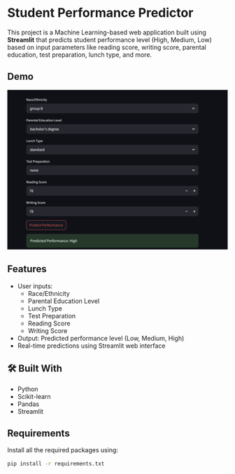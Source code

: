 #  Student Performance Predictor

This project is a Machine Learning-based web application built using **Streamlit** that predicts student performance level (High, Medium, Low) based on input parameters like reading score, writing score, parental education, test preparation, lunch type, and more.

##  Demo

![App Screenshot](./output.png)

##  Features
- User inputs: 
  - Race/Ethnicity
  - Parental Education Level
  - Lunch Type
  - Test Preparation
  - Reading Score
  - Writing Score
- Output: Predicted performance level (Low, Medium, High)
- Real-time predictions using Streamlit web interface

## 🛠 Built With
- Python
- Scikit-learn
- Pandas
- Streamlit

##  Requirements

Install all the required packages using:

```bash
pip install -r requirements.txt
